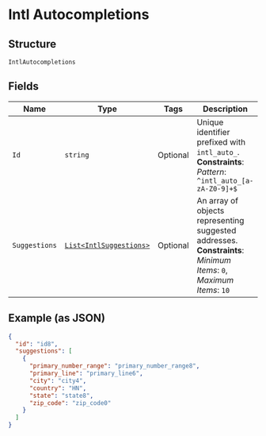 
# Intl Autocompletions

## Structure

`IntlAutocompletions`

## Fields

| Name | Type | Tags | Description |
|  --- | --- | --- | --- |
| `Id` | `string` | Optional | Unique identifier prefixed with `intl_auto_`.<br>**Constraints**: *Pattern*: `^intl_auto_[a-zA-Z0-9]+$` |
| `Suggestions` | [`List<IntlSuggestions>`](../../doc/models/intl-suggestions.md) | Optional | An array of objects representing suggested addresses.<br>**Constraints**: *Minimum Items*: `0`, *Maximum Items*: `10` |

## Example (as JSON)

```json
{
  "id": "id8",
  "suggestions": [
    {
      "primary_number_range": "primary_number_range8",
      "primary_line": "primary_line6",
      "city": "city4",
      "country": "HN",
      "state": "state8",
      "zip_code": "zip_code0"
    }
  ]
}
```

